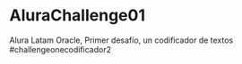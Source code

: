 # AluraChallenge01
Alura Latam Oracle, Primer desafío, un codificador de textos #challengeonecodificador2 
